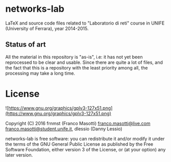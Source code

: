 # networks-lab
LaTeX and source code files related to "Laboratorio di reti" course in UNIFE 
(University of Ferrara), year 2014-2015.

## Status of art
All the material in this repository is "as-is", i.e: it has not yet been 
reprocessed to be clear and usable. Since there are quite a lot of files, and 
the fact that this is a repository with the least priority among all, the 
processing may take a long time.

# License
![https://www.gnu.org/graphics/gplv3-127x51.png](https://www.gnu.org/graphics/gplv3-127x51.png)

Copyright (C) 2016 frnmst (Franco Masotti) <franco.masotti@live.com>
<franco.masotti@student.unife.it>, dlessio (Danny Lessio)

networks-lab is free software: you can redistribute it and/or modify
it under the terms of the GNU General Public License as published by
the Free Software Foundation, either version 3 of the License, or
(at your option) any later version.

